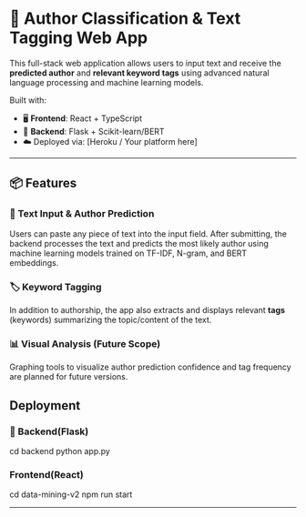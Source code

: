 # 🧠 Author Classification & Text Tagging Web App

This full-stack web application allows users to input text and receive the **predicted author** and **relevant keyword tags** using advanced natural language processing and machine learning models.

Built with:
- 🖥️ **Frontend**: React + TypeScript
- 🧠 **Backend**: Flask + Scikit-learn/BERT
- ☁️ Deployed via: [Heroku / Your platform here]

---

## 📦 Features

### 📝 Text Input & Author Prediction
Users can paste any piece of text into the input field. After submitting, the backend processes the text and predicts the most likely author using machine learning models trained on TF-IDF, N-gram, and BERT embeddings.

### 🏷 Keyword Tagging
In addition to authorship, the app also extracts and displays relevant **tags** (keywords) summarizing the topic/content of the text.

### 📊 Visual Analysis (Future Scope)
Graphing tools to visualize author prediction confidence and tag frequency are planned for future versions.

## Deployment

### 📝 Backend(Flask)
cd backend
python app.py

### Frontend(React)
cd data-mining-v2
npm run start

---




